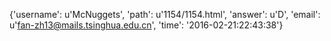 {'username': u'McNuggets', 'path': u'1154/1154.html', 'answer': u'D', 'email': u'fan-zh13@mails.tsinghua.edu.cn', 'time': '2016-02-21:22:43:38'}